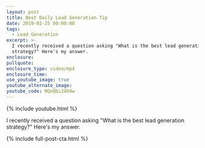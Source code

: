 ```yaml
---
layout: post
title: Best Daily Lead Generation Tip
date: 2019-02-25 00:00:00
tags:
  - Lead Generation
excerpt: >-
  I recently received a question asking "What is the best lead generation
  strategy?" Here's my answer.
enclosure:
pullquote:
enclosure_type: video/mp4
enclosure_time:
use_youtube_image: true
youtube_alternate_image:
youtube_code: NQoQbi2dO4w
---
```


{% include youtube.html %}

I recently received a question asking "What is the best lead generation strategy?" Here's my answer.

{% include full-post-cta.html %}